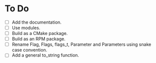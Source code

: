 # To Do

+ [ ] Add the documentation.
+ [ ] Use modules.
+ [ ] Build as a CMake package.
+ [ ] Build as an RPM package.
+ [ ] Rename Flag, Flags, flags_t, Parameter and Parameters using snake case convention.
+ [ ] Add a general to_string function.